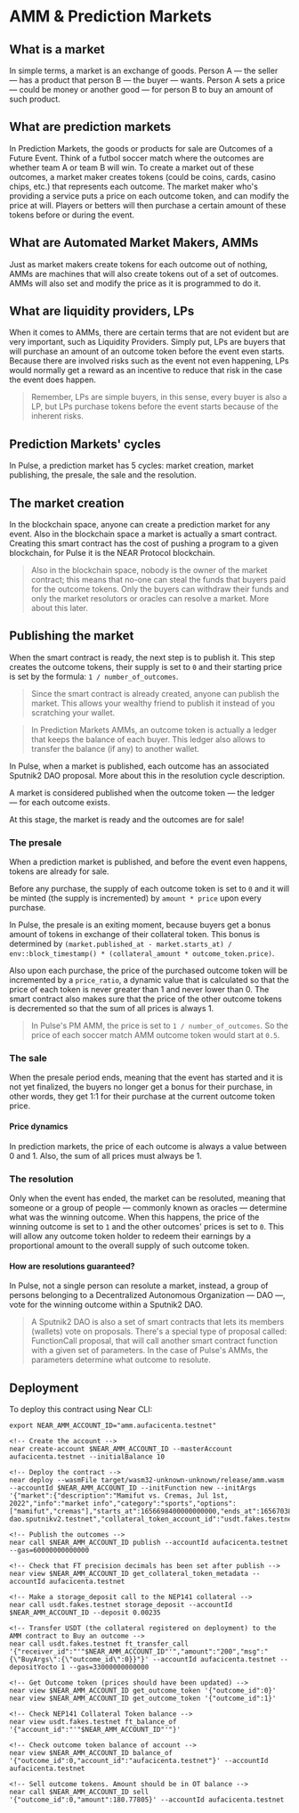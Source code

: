 # AMM & Prediction Markets

## What is a market

In simple terms, a market is an exchange of goods. Person A — the seller — has a product that person B — the buyer — wants. Person A sets a price — could be money or another good — for person B to buy an amount of such product.

## What are prediction markets

In Prediction Markets, the goods or products for sale are Outcomes of a Future Event. Think of a futbol soccer match where the outcomes are whether team A or team B will win. To create a market out of these outcomes, a market maker creates tokens (could be coins, cards, casino chips, etc.) that represents each outcome. The market maker who's providing a service puts a price on each outcome token, and can modify the price at will. Players or betters will then purchase a certain amount of these tokens before or during the event.

## What are Automated Market Makers, AMMs

Just as market makers create tokens for each outcome out of nothing, AMMs are machines that will also create tokens out of a set of outcomes. AMMs will also set and modify the price as it is programmed to do it.

## What are liquidity providers, LPs

When it comes to AMMs, there are certain terms that are not evident but are very important, such as Liquidity Providers. Simply put, LPs are buyers that will purchase an amount of an outcome token before the event even starts. Because there are involved risks such as the event not even happening, LPs would normally get a reward as an incentive to reduce that risk in the case the event does happen.

> Remember, LPs are simple buyers, in this sense, every buyer is also a LP, but LPs purchase tokens before the event starts because of the inherent risks.

## Prediction Markets' cycles

In Pulse, a prediction market has 5 cycles: market creation, market publishing, the presale, the sale and the resolution.

## The market creation

In the blockchain space, anyone can create a prediction market for any event. Also in the blockchain space a market is actually a smart contract. Creating this smart contract has the cost of pushing a program to a given blockchain, for Pulse it is the NEAR Protocol blockchain.

> Also in the blockchain space, nobody is the owner of the market contract; this means that no-one can steal the funds that buyers paid for the outcome tokens. Only the buyers can withdraw their funds and only the market resolutors or oracles can resolve a market. More about this later.

## Publishing the market

When the smart contract is ready, the next step is to publish it. This step creates the outcome tokens, their supply is set to `0` and their starting price is set by the formula: `1 / number_of_outcomes`.

> Since the smart contract is already created, anyone can publish the market. This allows your wealthy friend to publish it instead of you scratching your wallet.

> In Prediction Markets AMMs, an outcome token is actually a ledger that keeps the balance of each buyer. This ledger also allows to transfer the balance (if any) to another wallet.

In Pulse, when a market is published, each outcome has an associated Sputnik2 DAO proposal. More about this in the resolution cycle description.

A market is considered published when the outcome token — the ledger — for each outcome exists.

At this stage, the market is ready and the outcomes are for sale!

### The presale

When a prediction market is published, and before the event even happens, tokens are already for sale.

Before any purchase, the supply of each outcome token is set to `0` and it will be minted (the supply is incremented) by `amount * price` upon every purchase.

In Pulse, the presale is an exiting moment, because buyers get a bonus amount of tokens in exchange of their collateral token. This bonus is determined by `(market.published_at - market.starts_at) / env::block_timestamp() * (collateral_amount * outcome_token.price)`.

Also upon each purchase, the price of the purchased outcome token will be incremented by a `price_ratio`, a dynamic value that is calculated so that the price of each token is never greater than 1 and never lower than 0. The smart contract also makes sure that the price of the other outcome tokens is decremented so that the sum of all prices is always 1.

> In Pulse's PM AMM, the price is set to `1 / number_of_outcomes`. So the price of each soccer match AMM outcome token would start at `0.5`.

### The sale

When the presale period ends, meaning that the event has started and it is not yet finalized, the buyers no longer get a bonus for their purchase, in other words, they get 1:1 for their purchase at the current outcome token price.

#### Price dynamics

In prediction markets, the price of each outcome is always a value between 0 and 1. Also, the sum of all prices must always be 1.

### The resolution

Only when the event has ended, the market can be resoluted, meaning that someone or a group of people — commonly known as oracles — determine what was the winning outcome. When this happens, the price of the winning outcome is set to `1` and the other outcomes' prices is set to `0`. This will allow any outcome token holder to redeem their earnings by a proportional amount to the overall supply of such outcome token.

#### How are resolutions guaranteed?

In Pulse, not a single person can resolute a market, instead, a group of persons belonging to a Decentralized Autonomous Organization — DAO —, vote for the winning outcome within a Sputnik2 DAO.

> A Sputnik2 DAO is also a set of smart contracts that lets its members (wallets) vote on proposals. There's a special type of proposal called: FunctionCall proposal, that will call another smart contract function with a given set of parameters. In the case of Pulse's AMMs, the parameters determine what outcome to resolute.

## Deployment

To deploy this contract using Near CLI:

```
export NEAR_AMM_ACCOUNT_ID="amm.aufacicenta.testnet"

<!-- Create the account -->
near create-account $NEAR_AMM_ACCOUNT_ID --masterAccount aufacicenta.testnet --initialBalance 10

<!-- Deploy the contract -->
near deploy --wasmFile target/wasm32-unknown-unknown/release/amm.wasm --accountId $NEAR_AMM_ACCOUNT_ID --initFunction new --initArgs '{"market":{"description":"Mamifut vs. Cremas, Jul 1st, 2022","info":"market info","category":"sports","options":["mamifut","cremas"],"starts_at":1656698400000000000,"ends_at":1656703800000000000},"dao_account_id":"pulse-dao.sputnikv2.testnet","collateral_token_account_id":"usdt.fakes.testnet","fee_ratio":0.02,"resolution_window":259200000000000}'

<!-- Publish the outcomes -->
near call $NEAR_AMM_ACCOUNT_ID publish --accountId aufacicenta.testnet --gas=60000000000000

<!-- Check that FT precision decimals has been set after publish -->
near view $NEAR_AMM_ACCOUNT_ID get_collateral_token_metadata --accountId aufacicenta.testnet

<!-- Make a storage_deposit call to the NEP141 collateral -->
near call usdt.fakes.testnet storage_deposit --accountId $NEAR_AMM_ACCOUNT_ID --deposit 0.00235

<!-- Transfer USDT (the collateral registered on deployment) to the AMM contract to Buy an outcome -->
near call usdt.fakes.testnet ft_transfer_call '{"receiver_id":"'"$NEAR_AMM_ACCOUNT_ID"'","amount":"200","msg":"{\"BuyArgs\":{\"outcome_id\":0}}"}' --accountId aufacicenta.testnet --depositYocto 1 --gas=33000000000000

<!-- Get Outcome token (prices should have been updated) -->
near view $NEAR_AMM_ACCOUNT_ID get_outcome_token '{"outcome_id":0}'
near view $NEAR_AMM_ACCOUNT_ID get_outcome_token '{"outcome_id":1}'

<!-- Check NEP141 Collateral Token balance -->
near view usdt.fakes.testnet ft_balance_of '{"account_id":"'"$NEAR_AMM_ACCOUNT_ID"'"}'

<!-- Check outcome token balance of account -->
near view $NEAR_AMM_ACCOUNT_ID balance_of '{"outcome_id":0,"account_id":"aufacicenta.testnet"}' --accountId aufacicenta.testnet

<!-- Sell outcome tokens. Amount should be in OT balance -->
near call $NEAR_AMM_ACCOUNT_ID sell '{"outcome_id":0,"amount":180.77805}' --accountId aufacicenta.testnet
```
